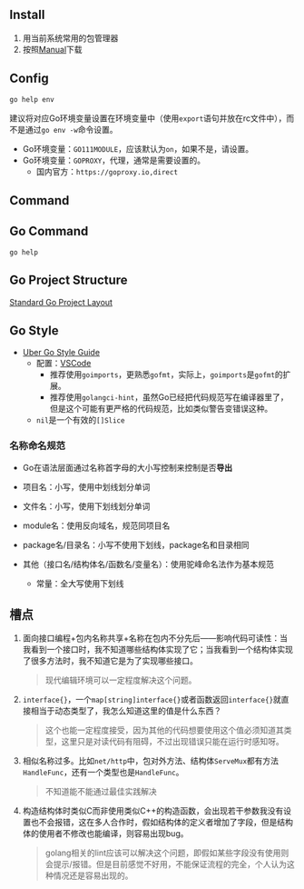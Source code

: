 ## Install
1. 用当前系统常用的包管理器
2. 按照[Manual](https://go.dev/doc/install)下载

## Config
```bash
go help env
```

建议将对应Go环境变量设置在环境变量中（使用`export`语句并放在rc文件中），而不是通过`go env -w`命令设置。

+ Go环境变量：`GO111MODULE`，应该默认为`on`，如果不是，请设置。
+ Go环境变量：`GOPROXY`，代理，通常是需要设置的。
    + 国内官方：`https://goproxy.io,direct`
## Command

## Go Command

`go help`

## Go Project Structure

[Standard Go Project Layout](https://github.com/golang-standards/project-layout/blob/master/README_zh.md)

## Go Style

+ [Uber Go Style Guide](https://github.com/xxjwxc/uber_go_guide_cn?tab=readme-ov-file)
    + 配置：[VSCode](../../Missing-Semester/VSCode.md#Golang)
        + 推荐使用`goimports`，更熟悉`gofmt`，实际上，`goimports`是`gofmt`的扩展。
        + 推荐使用`golangci-hint`，虽然Go已经把代码规范写在编译器里了，但是这个可能有更严格的代码规范，比如类似警告变错误这种。
    + `nil`是一个有效的`[]Slice`

### 名称命名规范

+ Go在语法层面通过名称首字母的大小写控制来控制是否**导出**

+ 项目名：小写，使用中划线划分单词
+ 文件名：小写，使用下划线划分单词
+ module名：使用反向域名，规范同项目名
+ package名/目录名：小写不使用下划线，package名和目录相同
+ 其他（接口名/结构体名/函数名/变量名）：使用驼峰命名法作为基本规范
    + 常量：全大写使用下划线

## 槽点

1. 面向接口编程+包内名称共享+名称在包内不分先后——影响代码可读性：当我看到一个接口时，我不知道哪些结构体实现了它；当我看到一个结构体实现了很多方法时，我不知道它是为了实现哪些接口。
    >现代编辑环境可以一定程度解决这个问题。
2. `interface{}`，一个`map[string]interface{}`或者函数返回`interface{}`就直接相当于动态类型了，我怎么知道这里的值是什么东西？
    >这个也能一定程度接受，因为其他的代码想要使用这个值必须知道其类型，这里只是对读代码有阻碍，不过出现错误只能在运行时感知呀。
3. 相似名称过多。比如`net/http`中，包对外方法、结构体`ServeMux`都有方法`HandleFunc`，还有一个类型也是`HandleFunc`。
    >不知道能不能通过最佳实践解决
4. 构造结构体时类似C而非使用类似C++的构造函数，会出现若干参数我没有设置也不会报错，这在多人合作时，假如结构体的定义者增加了字段，但是结构体的使用者不修改也能编译，则容易出现bug。
    >golang相关的lint应该可以解决这个问题，即假如某些字段没有使用则会提示/报错。但是目前感觉不好用，不能保证流程的完全，个人认为这种情况还是容易出现的。
